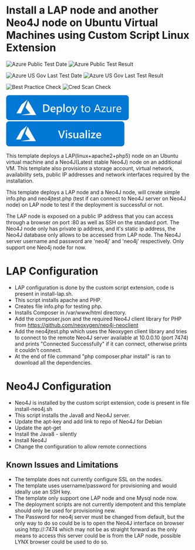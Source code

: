 # Install a LAP node and another Neo4J node on Ubuntu Virtual Machines using Custom Script Linux Extension

![Azure Public Test Date](https://azurequickstartsservice.blob.core.windows.net/badges/application-workloads/lap/lap-neo4j-ubuntu/PublicLastTestDate.svg)
![Azure Public Test Result](https://azurequickstartsservice.blob.core.windows.net/badges/application-workloads/lap/lap-neo4j-ubuntu/PublicDeployment.svg)

![Azure US Gov Last Test Date](https://azurequickstartsservice.blob.core.windows.net/badges/application-workloads/lap/lap-neo4j-ubuntu/FairfaxLastTestDate.svg)
![Azure US Gov Last Test Result](https://azurequickstartsservice.blob.core.windows.net/badges/application-workloads/lap/lap-neo4j-ubuntu/FairfaxDeployment.svg)

![Best Practice Check](https://azurequickstartsservice.blob.core.windows.net/badges/application-workloads/lap/lap-neo4j-ubuntu/BestPracticeResult.svg)
![Cred Scan Check](https://azurequickstartsservice.blob.core.windows.net/badges/application-workloads/lap/lap-neo4j-ubuntu/CredScanResult.svg)

[![Deploy To Azure](https://raw.githubusercontent.com/Azure/azure-quickstart-templates/master/1-CONTRIBUTION-GUIDE/images/deploytoazure.svg?sanitize=true)](https://portal.azure.com/#create/Microsoft.Template/uri/https%3A%2F%2Fraw.githubusercontent.com%2FAzure%2Fazure-quickstart-templates%2Fmaster%2Fapplication-workloads%2Flap%2Flap-neo4j-ubuntu%2Fazuredeploy.json)  [![Visualize](https://raw.githubusercontent.com/Azure/azure-quickstart-templates/master/1-CONTRIBUTION-GUIDE/images/visualizebutton.svg?sanitize=true)](http://armviz.io/#/?load=https%3A%2F%2Fraw.githubusercontent.com%2FAzure%2Fazure-quickstart-templates%2Fmaster%2Fapplication-workloads%2Flap%2Flap-neo4j-ubuntu%2Fazuredeploy.json)

This template deploys a LAP(linux+apache2+php5) node on an Ubuntu virtual machine and a Neo4J(Latest stable Neo4J) node on an additional VM. This template also provisions a storage account, virtual network, availability sets, public IP addresses and network interfaces required by the installation.

This template deploys a LAP node and a Neo4J node, will create simple info.php and neo4jtest.php (test if can connect to Neo4J server on Neo4J node) on LAP node to test if the deployment is successful or not.
 
The LAP node is exposed on a public IP address that you can access through a browser on port :80 as well as SSH on the standard port. 
The Neo4J node only has private ip address, and it's static ip address, the Neo4J database only allows to be accessed from LAP node.
The Neo4J server username and password are 'neo4j' and 'neo4j' respectively.
Only support one Neo4j node for now.

# LAP Configuration
- LAP configuration is done by the custom script extension, code is present in install-lap.sh.
- This script installs apache and PHP.
- Creates file info.php for testing php.  
- Installs Composer in /var/www/html directory.
- Add the composer.json and the required Neo4J client library for PHP from https://github.com/neoxygen/neo4j-neoclient 
- Add the neo4jtest.php which uses the Neoxygen client library and tries to connect to the remote Neo4J server available at 10.0.0.10 (port 7474) and prints "Connected Successfully" if it can connect, otherwise prints it couldn't connect.
- At the end of file command "php composer.phar install" is ran to download all the dependencies.  

# Neo4J Configuration
- Neo4J is installed by the custom script extension, code is present in file install-neo4j.sh
- This script installs the Java8 and Neo4J server.
- Update the apt-key and add link to repo of Neo4J for Debian
- Update the apt-get 
- Install the Java8 - silently
- Install Neo4J
- Change the configuration to allow remote connections

## Known Issues and Limitations
- The template does not currently configure SSL on the nodes.
- The template uses username/password for provisioning and would ideally use an SSH key.
- The template only support one LAP node and one Mysql node now.
- The deployment scripts are not currently idempotent and this template should only be used for provisioning new.
- The Password for neo4j server must be changed from default, but the only way to do so could be is to open the Neo4J interface on browser using http://<serverip>:7474 which may not be as straight forward as the only means to access this server could be is from the LAP node, possible LYNX browser could be used to do so.



